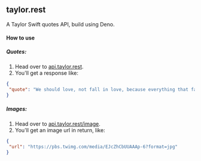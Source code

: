 ## taylor.rest
A Taylor Swift quotes API, build using Deno.  

#### How to use

##### Quotes:
1. Head over to [api.taylor.rest](https://api.taylor.rest/).
2. You'll get a response like:
 ```json
{
  "quote": "We should love, not fall in love, because everything that falls, gets broken."
}
 ```

##### Images:
1. Head over to [api.taylor.rest/image](https://api.taylor.rest/image).
2. You'll get an image url in return, like:
 ```json
{
  "url": "https://pbs.twimg.com/media/EJcZhCbUUAAAp-6?format=jpg"
}
 ```
